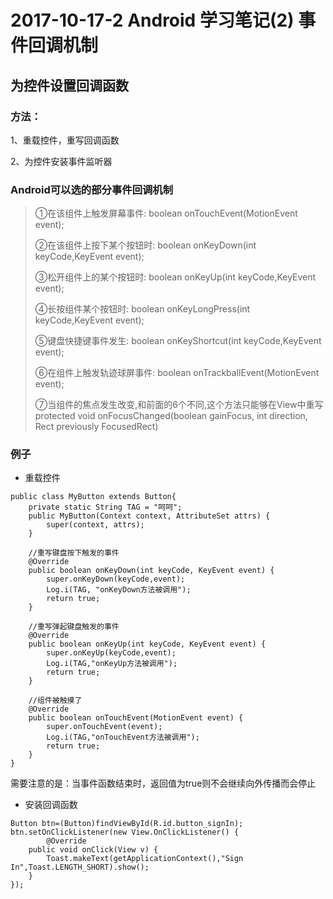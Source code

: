 # 2017-10-17-2 Android 学习笔记(2) 事件回调机制

## 为控件设置回调函数

### 方法：

1、重载控件，重写回调函数

2、为控件安装事件监听器

### Android可以选的部分事件回调机制

>①在该组件上触发屏幕事件: boolean onTouchEvent(MotionEvent event);
>
>②在该组件上按下某个按钮时: boolean onKeyDown(int keyCode,KeyEvent event);
>
>③松开组件上的某个按钮时: boolean onKeyUp(int keyCode,KeyEvent event);
>
>④长按组件某个按钮时: boolean onKeyLongPress(int keyCode,KeyEvent event);
>
>⑤键盘快捷键事件发生: boolean onKeyShortcut(int keyCode,KeyEvent event);
>
>⑥在组件上触发轨迹球屏事件: boolean onTrackballEvent(MotionEvent event);
>
>⑦当组件的焦点发生改变,和前面的6个不同,这个方法只能够在View中重写 
>protected void onFocusChanged(boolean gainFocus, int direction, Rect previously FocusedRect)

### 例子
* 重载控件
```
public class MyButton extends Button{  
    private static String TAG = "呵呵";  
    public MyButton(Context context, AttributeSet attrs) {  
        super(context, attrs);  
    }  
  
    //重写键盘按下触发的事件  
    @Override  
    public boolean onKeyDown(int keyCode, KeyEvent event) {  
        super.onKeyDown(keyCode,event);  
        Log.i(TAG, "onKeyDown方法被调用");  
        return true;  
    }  
  
    //重写弹起键盘触发的事件  
    @Override  
    public boolean onKeyUp(int keyCode, KeyEvent event) {  
        super.onKeyUp(keyCode,event);  
        Log.i(TAG,"onKeyUp方法被调用");  
        return true;  
    }  
  
    //组件被触摸了  
    @Override  
    public boolean onTouchEvent(MotionEvent event) {  
        super.onTouchEvent(event);  
        Log.i(TAG,"onTouchEvent方法被调用");  
        return true;  
    }  
} 
```


需要注意的是：当事件函数结束时，返回值为true则不会继续向外传播而会停止


* 安装回调函数
```
Button btn=(Button)findViewById(R.id.button_signIn);
btn.setOnClickListener(new View.OnClickListener() {
		@Override
    public void onClick(View v) {
        Toast.makeText(getApplicationContext(),"Sign In",Toast.LENGTH_SHORT).show();
    }
});
```
